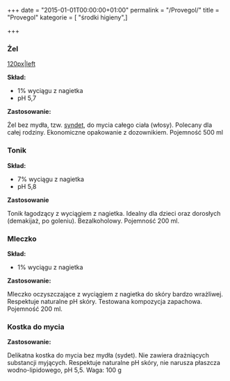 +++
date = "2015-01-01T00:00:00+01:00"
permalink = "/Provegol/"
title = "Provegol"
kategorie = [ "środki higieny",]

+++

### Żel

[120px|left](/Grafika:ProvegolZel.jpg "wikilink")

**Skład:**

-   1% wyciągu z nagietka
-   pH 5,7

**Zastosowanie:**

Żel bez mydła, tzw. [syndet](/atopedia/Syndety "wikilink"), do mycia całego ciała (włosy). Polecany dla całej rodziny. Ekonomiczne opakowanie z dozownikiem. Pojemność 500 ml

### Tonik

**Skład:**

-   7% wyciągu z nagietka
-   pH 5,8

**Zastosowanie**

Tonik łagodzący z wyciągiem z nagietka. Idealny dla dzieci oraz dorosłych (demakijaż, po goleniu). Bezalkoholowy. Pojemność 200 ml.

### Mleczko

**Skład:**

-   1% wyciągu z nagietka

**Zastosowanie:**

Mleczko oczyszczające z wyciągiem z nagietka do skóry bardzo wrażliwej. Respektuje naturalne pH skóry. Testowana kompozycja zapachowa. Pojemność 200 ml.

### Kostka do mycia

**Zastosowanie:**

Delikatna kostka do mycia bez mydła (sydet). Nie zawiera drażniących substancji myjących. Respektuje naturalne pH skóry, nie narusza płaszcza wodno-lipidowego, pH 5,5. Waga: 100 g
